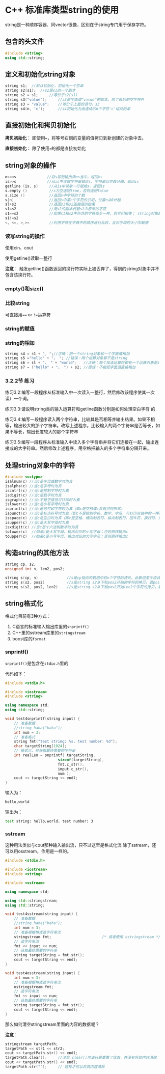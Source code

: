 # C++ 标准库类型string的使用

string是一种顺序容器，同vector很像，区别在于string专门用于保存字符。

## 包含的头文件

```cpp
#include <string>
using std::string;
```

## 定义和初始化string对象

```cpp
string s1;  //默认初始化，初始化一个空串
string s2(s1);  //s2是s1的一个副本
string s2 = s1;     //等价于s2(s1)
string s3("value");     //s3是字面值“value”的副本，除了最后的空字符外
string s3 = "value";    //等价于上面的语句，s3
string s4(n, 'c');      //s4初始化为由连续的n个字符'c'组成的串
```

## 直接初始化和拷贝初始化

**拷贝初始化**：
即使用`=`，将等号右侧的变量的值拷贝到新创建的对象中去。

**直接初始化**：
除了使用`=`的都是直接初始化

## string对象的操作

```cpp
os<<s              //将s写到输出流os当中，返回os
is>>s              //从is中读取字符串赋给s，字符串以空白分隔，返回is
getline (is, s)     //从is中读取一行赋给s，返回is
s.empty ()          //s为空返回true，否则返回false
s.size ()           //返回s中字符的个数
s[n]                //返回s中第n个字符的引用，位置n从0计起
sl+s2               //返回s1和s2连接后的结果
s1=s2               //用s2的副本代替s1中原来的字符
s1==s2              //如果s1和s2中所含的字符完全一样，则它们相等； string对象的相等性判断对字母的大小写敏感
s1!=s2              
<, <=, >,>=         //利用字符在字典中的顺序进行比较，且对字母的大小写敏感
```

### 读写string的操作

使用cin、cout

使用getline()读取一整行

**注意**：
触发getline()函数返回的换行符实际上被丢弃了，得到的string对象中并不包含该换行符。

### empty()和size()

### 比较string

可直接用`==` or `!=`运算符

### string的赋值

### string的相加

```cpp
string s4 = s1 + ", ";//正确：把一个string对象和一个字面值相加
string s5 ="hello" + "， "; //错误：两个运算对象都不是string
string s6 = sl + "， " + "world";   //正确：每个加法运算符都有一个运算对象是string
string s7 = ("hello" + "， ") + s2; //错误：不能把字面值直接相加
```

### 3.2.2节 练习

练习3.2:编写一段程序从标准输入中一次读入一整行，然后修改该程序使其一次读）一个词。

练习3.3:请说明string类的输入运算符和getline函数分别是如何处理空白字符 的

练习3.4:编写一段程序读入两个字符串，比较其是否相等并输出结果。如果不相等，输出较大的那个字符串。改写上述程序，比较输入的两个字符串是否等长，如果不等长，输出长度较大的那个字符串

练习3.5:编写一段程序从标准输入中读入多个字符串并将它们连接在一起，输出连接成的大字符串。然后修改上述程序，用空格把输入的多个字符串分隔开来。

## 处理string对象中的字符

```cpp
#include <cctype>
isalnum(c) //当c是字母或数字时为真
isalpha(c) //当c是字母时为真
iscntrl(c) //当c是控制字符时为真
isdigit(c) //当c是数字时为真
isgraph(c) //当c不是空格但可打印时为真
islower(c) //当c是小写字母时为真
isprint(c) //当c是可打印字符时为真（即c是空格或c具有可视形式）
ispunct(c) //当c是标点符号时为真（即c不是控制字符、数字、字母、可打印空白中的一种）
isspace(c) //当c是空白时为真（即c是空格、横向制表符、纵向制表符、回车符、换行符、进纸符中的一种）
isupper(c) //当c是大写字母时为真
isxdigit(c) //当c是十六进制数字时为真
tolower(c)  //如果c是大写字母，输出对应的小写字母；否则原样输出c
toupper(c)  //如果c是小写字母，输出对应的大写字母；否则原样输出c
```

## 构造string的其他方法

```cpp
string cp, s2;
unsigned int n, len2, pos2;

string s(cp, n)             //s是cp指向的数组中前n个字符的拷贝。此数组至少应该包含n个字符
string s(s2, pos2)          //s是string s2从下标pos2开始的字符的拷贝。若pos2>s2.size （），构造函数的行为未定义
string s(s2, pos2, len2)    //s是string s2从下标pos2开始len2个字符的拷贝。若pos2>s2.size （） ，构造函数的行为未定义。不管len2的值是多少，构造函数至多拷贝s2.size （）-pos2个字符
```

## string格式化

格式化目前有3种方式：
1. C语言的标准输入输出库里的`snprintf()`
2. C++里的sstream库里的`stringstream`
3. boost库的`format`

### snprintf()

`snprintf()`是包含在`stdio.h`里的

代码如下：

```cpp
#include <stdio.h>

#include <iostream>
#include <string>

using namespace std;
using std::string;

void test4snprintf(string input) {
    // 准备数据
    //string haha("haha");
    int num = 3;
    // 准备格式
    string fmt("test string: %s. test number: %d");
    char targetString[1024];
    // 格式化，并获取最终需要的字符串
    int realLen = snprintf( targetString, 
						sizeof(targetString), 
						fmt.c_str(), 
						input.c_str(), 
						num );
    cout << targetString << endl;
}
```

输入为：
```bash
hello,world
```

输出为：
```bash
test string: hello,world. test number: 3
```

### sstream

这种用法类似与cout那种输入输出流，只不过这里是格式化流
除了sstream，还可以用osstream，作用是一样的。

```cpp
#include <stdio.h>

#include <iostream>
#include <string>

#include <sstream>

using namespace std;

using std::stringstream;
using std::string;

void test4sstream(string input) {
    // 准备数据
    //string haha("haha");
    int num = 3;
    // 准备根据格式造字符串流
    stringstream fmt;                       /* 或者使用 ostringstream */
    // 造字符串流
    fmt << input << num;
    // 获取最终需要的字符串
    string targetString = fmt.str();
    cout << targetString << endl;
}

void test4osstream(string input) {
    int num = 3;
    // 准备根据格式造字符串流
    ostringstream fmt;
    // 造字符串流
    fmt << input << num;
    // 获取最终需要的字符串
    string targetString = fmt.str();
    cout << targetString << endl;
}
```

那么如何清空stringstream里面的内容的数据呢？

**注意**：

```cpp
stringstream targetPath;
targetPath << str1 << str2;
cout << targetPath.str() << endl;
targetPath.clear();     //注意 clear()方法只是重置了状态，并没有将其内容清除
cout << targetPath.str() << endl;
targetPath.str("");     // 这样才可以将其内容清除
```

